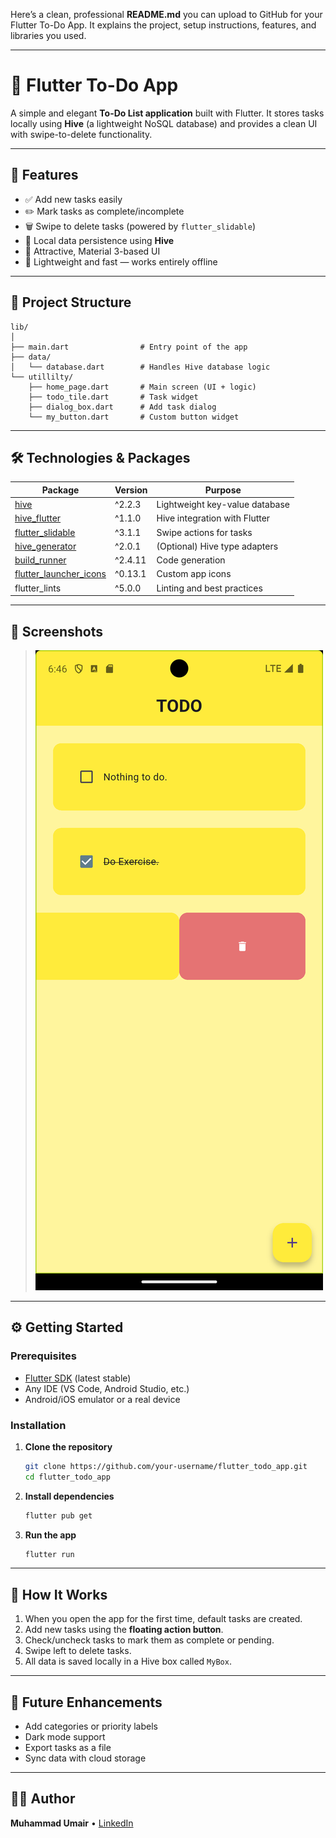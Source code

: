 Here’s a clean, professional **README.md** you can upload to GitHub for your Flutter To-Do App.
It explains the project, setup instructions, features, and libraries you used.

---

# 📝 Flutter To-Do App

A simple and elegant **To-Do List application** built with Flutter.
It stores tasks locally using **Hive** (a lightweight NoSQL database) and provides a clean UI with swipe-to-delete functionality.

---

## 🚀 Features

* ✅ Add new tasks easily
* ✏️ Mark tasks as complete/incomplete
* 🗑️ Swipe to delete tasks (powered by `flutter_slidable`)
* 💾 Local data persistence using **Hive**
* 🎨 Attractive, Material 3-based UI
* 📱 Lightweight and fast — works entirely offline

---

## 📂 Project Structure

```
lib/
│
├── main.dart                # Entry point of the app
├── data/
│   └── database.dart        # Handles Hive database logic
└── utillilty/
    ├── home_page.dart       # Main screen (UI + logic)
    ├── todo_tile.dart       # Task widget
    ├── dialog_box.dart      # Add task dialog
    └── my_button.dart       # Custom button widget
```

---

## 🛠️ Technologies & Packages

| Package                                                                     | Version | Purpose                        |
| --------------------------------------------------------------------------- | ------- | ------------------------------ |
| [hive](https://pub.dev/packages/hive)                                       | ^2.2.3  | Lightweight key-value database |
| [hive\_flutter](https://pub.dev/packages/hive_flutter)                      | ^1.1.0  | Hive integration with Flutter  |
| [flutter\_slidable](https://pub.dev/packages/flutter_slidable)              | ^3.1.1  | Swipe actions for tasks        |
| [hive\_generator](https://pub.dev/packages/hive_generator)                  | ^2.0.1  | (Optional) Hive type adapters  |
| [build\_runner](https://pub.dev/packages/build_runner)                      | ^2.4.11 | Code generation                |
| [flutter\_launcher\_icons](https://pub.dev/packages/flutter_launcher_icons) | ^0.13.1 | Custom app icons               |
| flutter\_lints                                                              | ^5.0.0  | Linting and best practices     |

---

## 📸 Screenshots

> *![TODO App](https://github.com/MuhmmadUmair/Todo/blob/75361dceb831e246d60fdd3f9155fad2720c5d7c/Screenshot_1758375997.png)*

---

## ⚙️ Getting Started

### Prerequisites

* [Flutter SDK](https://flutter.dev/docs/get-started/install) (latest stable)
* Any IDE (VS Code, Android Studio, etc.)
* Android/iOS emulator or a real device

### Installation

1. **Clone the repository**

   ```bash
   git clone https://github.com/your-username/flutter_todo_app.git
   cd flutter_todo_app
   ```

2. **Install dependencies**

   ```bash
   flutter pub get
   ```

3. **Run the app**

   ```bash
   flutter run
   ```

---

## 🧰 How It Works

1. When you open the app for the first time, default tasks are created.
2. Add new tasks using the **floating action button**.
3. Check/uncheck tasks to mark them as complete or pending.
4. Swipe left to delete tasks.
5. All data is saved locally in a Hive box called `MyBox`.

---

## 🌟 Future Enhancements

* Add categories or priority labels
* Dark mode support
* Export tasks as a file
* Sync data with cloud storage

---

## 🧑‍💻 Author

**Muhammad Umair**
• [LinkedIn](https://www.linkedin.com/in/muhmmadumair3233)


